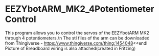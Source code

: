 # EEZYbotARM_MK2_4PotentiometerControl
This program allows you to control the servos of the EEZYbotARM MK2 through 4 potentiometers.\n
The stl files of the arm can be downloaded from Thingiverse - https://www.thingiverse.com/thing:1454048<<endl
Picture of Breadboard wiring is also attached(created in Fritzing)
